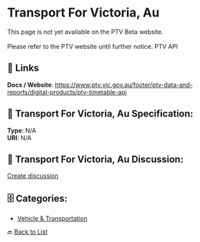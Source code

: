 # Transport For Victoria, Au


This page is not yet available on the PTV Beta website. <br />
<br />
Please refer to the PTV website until further notice. PTV API

##  🔗 Links
**Docs / Website**: https://www.ptv.vic.gov.au/footer/ptv-data-and-reports/digital-products/ptv-timetable-api

## 🧬 Transport For Victoria, Au Specification:
**Type**: N/A  
**URI**: N/A

## 💬 Transport For Victoria, Au Discussion:
[Create discussion](https://github.com/apis-list/apis-list/discussions/new)

## 🗄️ Categories:
- [Vehicle & Transportation](https://github.com/apis-list/apis-list#vehicle--transportation-)




🔙 [Back to List](https://github.com/apis-list/apis-list)
